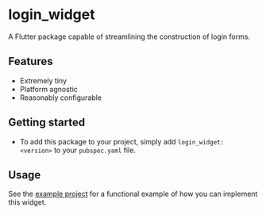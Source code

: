 # login_widget

A Flutter package capable of streamlining the construction of login forms.

## Features

* Extremely tiny
* Platform agnostic
* Reasonably configurable

## Getting started

* To add this package to your project, simply add `login_widget: <version>` to your `pubspec.yaml` file.

## Usage

See the [example project](example) for a functional example of how you can implement this widget.
